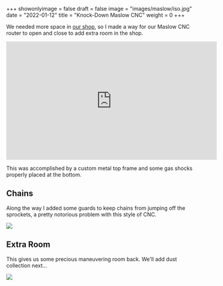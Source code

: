+++
showonlyimage = false
draft = false
image = "images/maslow/iso.jpg"
date = "2022-01-12"
title = "Knock-Down Maslow CNC"
weight = 0
+++

We needed more space in [our shop](https://www.manchestermakerspace.org), so I made a way for our Maslow CNC router to open and close to add extra room in the shop.

<!--more-->

<iframe width="560" height="315" src="https://www.youtube.com/embed/MZrLUCWFEi0" title="YouTube video player" frameborder="0" allow="accelerometer; autoplay; clipboard-write; encrypted-media; gyroscope; picture-in-picture; web-share" allowfullscreen></iframe>

This was accomplished by a custom metal top frame and some gas shocks properly placed at the bottom.

## Chains

Along the way I added some guards to keep chains from jumping off the sprockets, a pretty notorious problem with this style of CNC.

![](/images/maslow/corner2.jpg)

## Extra Room

This gives us some precious maneuvering room back. We'll add dust collection next...

![](/images/maslow/stowed.jpg)